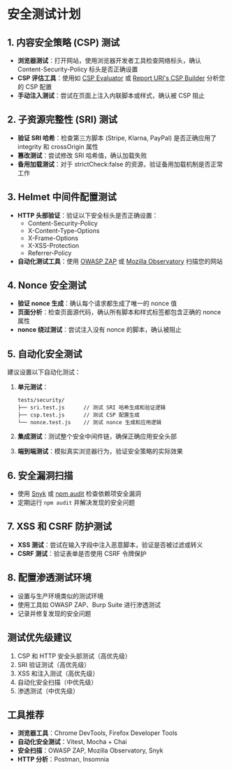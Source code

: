 <!--
 * @Author: BuXiongYu
 * @Date: 2025-04-17 11:35:40
 * @LastEditors: BuXiongYu
 * @LastEditTime: 2025-04-17 11:38:35
 * @Description: 请填写简介
-->
# 安全测试计划

## 1. 内容安全策略 (CSP) 测试

- **浏览器测试**：打开网站，使用浏览器开发者工具检查网络标头，确认 Content-Security-Policy 标头是否正确设置
- **CSP 评估工具**：使用如 [CSP Evaluator](https://csp-evaluator.withgoogle.com/) 或 [Report URI's CSP Builder](https://report-uri.com/home/tools) 分析您的 CSP 配置
- **手动注入测试**：尝试在页面上注入内联脚本或样式，确认被 CSP 阻止

## 2. 子资源完整性 (SRI) 测试

- **验证 SRI 哈希**：检查第三方脚本 (Stripe, Klarna, PayPal) 是否正确应用了 integrity 和 crossOrigin 属性
- **篡改测试**：尝试修改 SRI 哈希值，确认加载失败
- **备用加载测试**：对于 strictCheck:false 的资源，验证备用加载机制是否正常工作

## 3. Helmet 中间件配置测试

- **HTTP 头部验证**：验证以下安全标头是否正确设置：
  - Content-Security-Policy
  - X-Content-Type-Options
  - X-Frame-Options
  - X-XSS-Protection
  - Referrer-Policy
- **自动化测试工具**：使用 [OWASP ZAP](https://www.zaproxy.org/) 或 [Mozilla Observatory](https://observatory.mozilla.org/) 扫描您的网站

## 4. Nonce 安全测试

- **验证 nonce 生成**：确认每个请求都生成了唯一的 nonce 值
- **页面分析**：检查页面源代码，确认所有脚本和样式标签都包含正确的 nonce 属性
- **nonce 绕过测试**：尝试注入没有 nonce 的脚本，确认被阻止

## 5. 自动化安全测试

建议设置以下自动化测试：

1. **单元测试**：

   ```
   tests/security/
   ├── sri.test.js      // 测试 SRI 哈希生成和验证逻辑
   ├── csp.test.js      // 测试 CSP 配置生成
   └── nonce.test.js    // 测试 nonce 生成和应用逻辑
   ```

2. **集成测试**：测试整个安全中间件链，确保正确应用安全头部

3. **端到端测试**：模拟真实浏览器行为，验证安全策略的实际效果

## 6. 安全漏洞扫描

- 使用 [Snyk](https://snyk.io/) 或 [npm audit](https://docs.npmjs.com/cli/v8/commands/npm-audit) 检查依赖项安全漏洞
- 定期运行 `npm audit` 并解决发现的安全问题

## 7. XSS 和 CSRF 防护测试

- **XSS 测试**：尝试在输入字段中注入恶意脚本，验证是否被过滤或转义
- **CSRF 测试**：验证表单是否使用 CSRF 令牌保护

## 8. 配置渗透测试环境

- 设置与生产环境类似的测试环境
- 使用工具如 OWASP ZAP、Burp Suite 进行渗透测试
- 记录并修复发现的安全问题

## 测试优先级建议

1. CSP 和 HTTP 安全头部测试（高优先级）
2. SRI 验证测试（高优先级）
3. XSS 和注入测试（高优先级）
4. 自动化安全扫描（中优先级）
5. 渗透测试（中优先级）

## 工具推荐

- **浏览器工具**：Chrome DevTools, Firefox Developer Tools
- **自动化安全测试**：Vitest, Mocha + Chai
- **安全扫描**：OWASP ZAP, Mozilla Observatory, Snyk
- **HTTP 分析**：Postman, Insomnia
